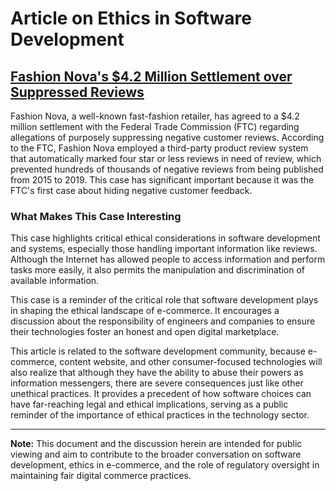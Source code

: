 # Article on Ethics in Software Development

## [Fashion Nova's $4.2 Million Settlement over Suppressed Reviews](https://www.nytimes.com/2022/01/25/business/fashion-nova-reviews.html)

Fashion Nova, a well-known fast-fashion retailer, has agreed to a $4.2 million settlement with the Federal Trade Commission (FTC) regarding allegations of purposely suppressing negative customer reviews. According to the FTC, Fashion Nova employed a third-party product review system that automatically marked four star or less reviews in need of review, which prevented hundreds of thousands of negative reviews from being published from 2015 to 2019. This case has significant important because it was the FTC's first case about hiding negative customer feedback.

### What Makes This Case Interesting

This case highlights critical ethical considerations in software development and systems, especially those handling important information like reviews. Although the Internet has allowed people to access information and perform tasks more easily, it also permits the manipulation and discrimination of available information. 

This case is a reminder of the critical role that software development plays in shaping the ethical landscape of e-commerce. It encourages a discussion about the responsibility of engineers and companies to ensure their technologies foster an honest and open digital marketplace.

This article is related to the software development community, because e-commerce, content website, and other consumer-focused technologies will also realize that although they have the ability to abuse their powers as information messengers, there are severe consequences just like other unethical practices. It provides a precedent of how software choices can have far-reaching legal and ethical implications, serving as a public reminder of the importance of ethical practices in the technology sector.


---

**Note:** This document and the discussion herein are intended for public viewing and aim to contribute to the broader conversation on software development, ethics in e-commerce, and the role of regulatory oversight in maintaining fair digital commerce practices.
